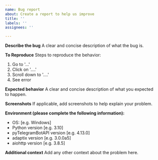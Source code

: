 ```yaml
---
name: Bug report
about: Create a report to help us improve
title: ''
labels: ''
assignees: ''

---
```


**Describe the bug**
A clear and concise description of what the bug is.

**To Reproduce**
Steps to reproduce the behavior:
1. Go to '...'
2. Click on '....'
3. Scroll down to '....'
4. See error

**Expected behavior**
A clear and concise description of what you expected to happen.

**Screenshots**
If applicable, add screenshots to help explain your problem.

**Environment (please complete the following information):**
 - OS: [e.g. Windows]
 - Python version [e.g. 3.10]
 - pyTelegramBotAPI version [e.g. 4.13.0]
 - adaptix version [e.g. 3.0.0a5]
 - aiohttp version [e.g. 3.8.5]

**Additional context**
Add any other context about the problem here.
